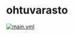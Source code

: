 # ohtuvarasto

[![main.yml](https://github.com/juuso-turunen/ohtuvarasto/actions/workflows/main.yml/badge.svg)](https://github.com/juuso-turunen/ohtuvarasto/actions)
